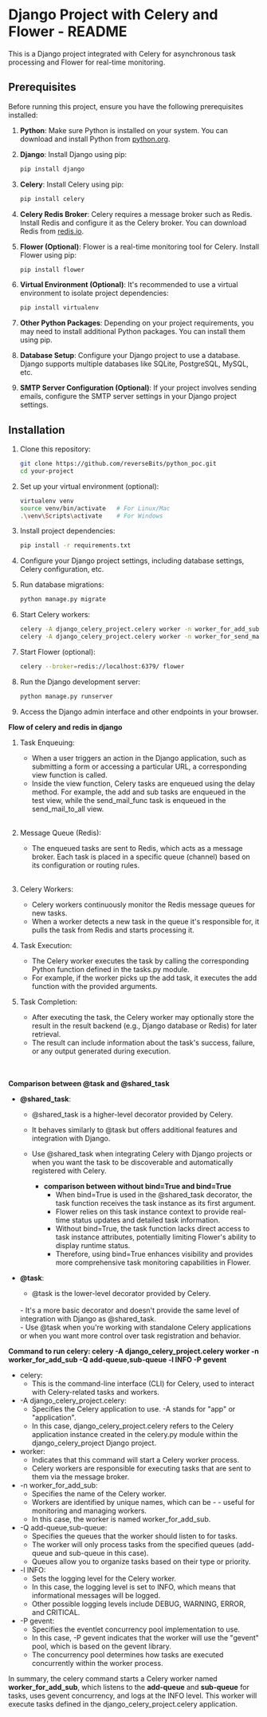 # Django Project with Celery and Flower - README

This is a Django project integrated with Celery for asynchronous task processing and Flower for real-time monitoring.

## Prerequisites

Before running this project, ensure you have the following prerequisites installed:

1. **Python**: Make sure Python is installed on your system. You can download and install Python from [python.org](https://www.python.org/downloads/).

2. **Django**: Install Django using pip:

    ```bash
    pip install django
    ```

3. **Celery**: Install Celery using pip:

    ```bash
    pip install celery
    ```

4. **Celery Redis Broker**: Celery requires a message broker such as Redis. Install Redis and configure it as the Celery broker. You can download Redis from [redis.io](https://redis.io/download).

5. **Flower (Optional)**: Flower is a real-time monitoring tool for Celery. Install Flower using pip:

    ```bash
    pip install flower
    ```

6. **Virtual Environment (Optional)**: It's recommended to use a virtual environment to isolate project dependencies:

    ```bash
    pip install virtualenv
    ```

7. **Other Python Packages**: Depending on your project requirements, you may need to install additional Python packages. You can install them using pip.

8. **Database Setup**: Configure your Django project to use a database. Django supports multiple databases like SQLite, PostgreSQL, MySQL, etc.

9. **SMTP Server Configuration (Optional)**: If your project involves sending emails, configure the SMTP server settings in your Django project settings.

## Installation

1. Clone this repository:

    ```bash
    git clone https://github.com/reverseBits/python_poc.git
    cd your-project
    ```

2. Set up your virtual environment (optional):

    ```bash
    virtualenv venv
    source venv/bin/activate   # For Linux/Mac
    .\venv\Scripts\activate    # For Windows
    ```

3. Install project dependencies:

    ```bash
    pip install -r requirements.txt
    ```

4. Configure your Django project settings, including database settings, Celery configuration, etc.

5. Run database migrations:

    ```bash
    python manage.py migrate
    ```

6. Start Celery workers:

    ```bash
    celery -A django_celery_project.celery worker -n worker_for_add_sub -Q add-queue,sub-queue -l INFO -P gevent
    celery -A django_celery_project.celery worker -n worker_for_send_mail -Q sendmail -l INFO -P gevent
    ```

7. Start Flower (optional):

    ```bash
    celery --broker=redis://localhost:6379/ flower
    ```

8. Run the Django development server:

    ```bash
    python manage.py runserver
    ```

9. Access the Django admin interface and other endpoints in your browser.



**Flow of celery and redis in django**
   1. Task Enqueuing:
      - When a user triggers an action in the Django application, such as submitting a form or accessing a particular URL, a corresponding view function is called.
      - Inside the view function, Celery tasks are enqueued using the delay method. For example, the add and sub tasks are enqueued in the test view, while the send_mail_func task is enqueued in the send_mail_to_all view.
      <br>
   2. Message Queue (Redis):
       -  The enqueued tasks are sent to Redis, which acts as a message broker. Each task is placed in a specific queue (channel) based on its configuration or routing rules.
       <br>

   3. Celery Workers:
       - Celery workers continuously monitor the Redis message queues for new tasks.
       - When a worker detects a new task in the queue it's responsible for, it pulls the task from Redis and starts processing it.
    <br>     
   4. Task Execution:
        - The Celery worker executes the task by calling the corresponding Python function defined in the tasks.py module.
        - For example, if the worker picks up the add task, it executes the add function with the provided arguments.
    <br>
   5. Task Completion:
       - After executing the task, the Celery worker may optionally store the result in the result backend (e.g., Django database or Redis) for later retrieval.
       - The result can include information about the task's success, failure, or any output generated during execution. 
       <br>
       <br>

**Comparison between @task and @shared_task**
   - **@shared_task**:
        - @shared_task is a higher-level decorator provided by Celery.
         <br>
        - It behaves similarly to @task but offers additional features and integration with Django.
         <br>
        - Use @shared_task when integrating Celery with Django projects or when you want the task to be discoverable and automatically registered with Celery.

           - **comparison between without bind=True and bind=True**
               - When bind=True is used in the @shared_task decorator, the task function receives the task instance as its first argument.
               - Flower relies on this task instance context to provide real-time status updates and detailed task information.
               - Without bind=True, the task function lacks direct access to task instance attributes, potentially limiting Flower's ability to display runtime status.
               - Therefore, using bind=True enhances visibility and provides more comprehensive task monitoring capabilities in Flower.
         <br>

   - **@task**:
       - @task is the lower-level decorator provided by Celery.
       <br>
       - It's a more basic decorator and doesn't provide the same level of integration with Django as @shared_task.
       <br>
       - Use @task when you're working with standalone Celery applications or when you want more control over task registration and behavior.



**Command to run celery: celery -A django_celery_project.celery worker -n worker_for_add_sub -Q add-queue,sub-queue -l INFO -P gevent**

- celery:
   - This is the command-line interface (CLI) for Celery, used to interact with Celery-related tasks and workers.
- -A django_celery_project.celery:
   - Specifies the Celery application to use. -A stands for "app" or "application".
   - In this case, django_celery_project.celery refers to the Celery application instance created in the celery.py module within the django_celery_project Django project.
- worker:
   - Indicates that this command will start a Celery worker process.
   - Celery workers are responsible for executing tasks that are sent to them via the message broker.
- -n worker_for_add_sub:
   - Specifies the name of the Celery worker.
    - Workers are identified by unique names, which can be  - - useful for monitoring and managing workers.
    - In this case, the worker is named worker_for_add_sub.
- -Q add-queue,sub-queue:
    - Specifies the queues that the worker should listen to for tasks.
    - The worker will only process tasks from the specified queues (add-queue and sub-queue in this case).
    - Queues allow you to organize tasks based on their type or priority.
- -l INFO:
     - Sets the logging level for the Celery worker.
     - In this case, the logging level is set to INFO, which means that informational messages will be logged.
     - Other possible logging levels include DEBUG, WARNING, ERROR, and CRITICAL.
- -P gevent:
     - Specifies the eventlet concurrency pool implementation to use.
     - In this case, -P gevent indicates that the worker will use the "gevent" pool, which is based on the gevent library.
     - The concurrency pool determines how tasks are executed concurrently within the worker process.

In summary, the celery command starts a Celery worker named **worker_for_add_sub**, which listens to the **add-queue** and **sub-queue** for tasks, uses gevent concurrency, and logs at the INFO level. This worker will execute tasks defined in the django_celery_project.celery application.


